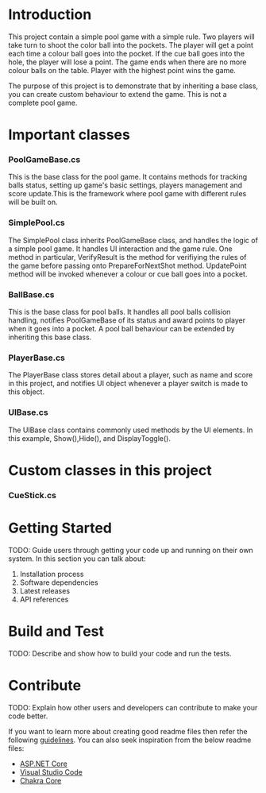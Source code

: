 # Introduction
This project contain a simple pool game with a simple rule. Two players will take turn to shoot the color ball into the pockets.
The player will get a point each time a colour ball goes into the pocket. If the cue ball goes into the hole, the player will lose a
point. The game ends when there are no more colour balls on the table. Player with the highest point wins the game.

The purpose of this project is to demonstrate that by inheriting a base class, you can create custom behaviour to extend the game.
This is not a complete pool game.

# Important classes

### PoolGameBase.cs
This is the base class for the pool game. It contains methods for tracking balls status, setting up game's basic settings, 
players management and score update.This is the framework where pool game with different rules will be built on.

### SimplePool.cs
The SimplePool class inherits PoolGameBase class, and handles the logic of a simple pool game. It handles UI interaction and the game rule.
One method in particular, VerifyResult is the method for verifiying the rules of the game before passing onto PrepareForNextShot method.
UpdatePoint method will be invoked whenever a colour or cue ball goes into a pocket.

### BallBase.cs
This is the base class for pool balls. It handles all pool balls collision handling, notifies PoolGameBase of its status and award
points to player when it goes into a pocket. A pool ball behaviour can be extended by inheriting this base class.

### PlayerBase.cs
The PlayerBase class stores detail about a player, such as name and score in this project, and notifies UI object whenever a player
switch is made to this object.

### UIBase.cs
The UIBase class contains commonly used methods by the UI elements. In this example, Show(),Hide(), and DisplayToggle().

# Custom classes in this project

### CueStick.cs
  


# Getting Started
TODO: Guide users through getting your code up and running on their own system. In this section you can talk about:
1.	Installation process
2.	Software dependencies
3.	Latest releases
4.	API references

# Build and Test
TODO: Describe and show how to build your code and run the tests. 

# Contribute
TODO: Explain how other users and developers can contribute to make your code better. 

If you want to learn more about creating good readme files then refer the following [guidelines](https://www.visualstudio.com/en-us/docs/git/create-a-readme). You can also seek inspiration from the below readme files:
- [ASP.NET Core](https://github.com/aspnet/Home)
- [Visual Studio Code](https://github.com/Microsoft/vscode)
- [Chakra Core](https://github.com/Microsoft/ChakraCore)
